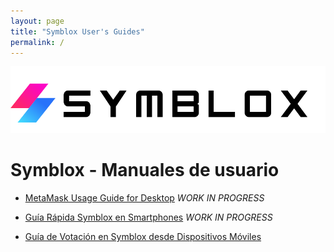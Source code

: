 ```yaml
---
layout: page
title: "Symblox User's Guides"
permalink: /
---
```


![Symblox Logo](assets/SymbloxLogoName.png "Symblox Logo")

# Symblox - Manuales de usuario

-   [MetaMask Usage Guide for Desktop](https://dexempower.github.io/guides/yield-farming/2020/10/22/symblox-guide-for-pc)  *WORK IN PROGRESS*

-   [Guía Rápida Symblox en Smartphones](https://dexempower.github.io/guides/yield-farming/2020/10/22/symblox-guide-for-mobile) *WORK IN PROGRESS*

-   [Guía de Votación en Symblox desde Dispositivos Móviles](https://dexempower.github.io/guides/voting/2020/11/05/symblox-voting-guide)
